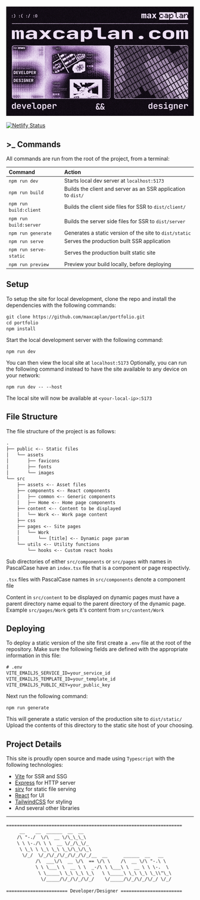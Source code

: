 ![maxcaplan.com cover image](https://raw.githubusercontent.com/maxcaplan/portfolio/refs/heads/master/public/assets/images/projects/max_caplan/cover/cover_lg.png)

[![Netlify Status](https://api.netlify.com/api/v1/badges/49f2ed15-a9df-4ec3-8085-6131915c8a86/deploy-status)](https://app.netlify.com/sites/maxcaplan/deploys)

## >\_ Commands

All commands are run from the root of the project, from a terminal:

| Command                | Action                                                        |
| :--------------------- | :------------------------------------------------------------ |
| `npm run dev`          | Starts local dev server at `localhost:5173`                   |
| `npm run build`        | Builds the client and server as an SSR application to `dist/` |
| `npm run build:client` | Builds the client side files for SSR to `dist/client/`        |
| `npm run build:server` | Builds the server side files for SSR to `dist/server`         |
| `npm run generate`     | Generates a static version of the site to `dist/static`       |
| `npm run serve`        | Serves the production built SSR application                   |
| `npm run serve-static` | Serves the production built static site                       |
| `npm run preview`      | Preview your build locally, before deploying                  |

## Setup

To setup the site for local development, clone the repo and install the dependencies with the following commands:

```
git clone https://github.com/maxcaplan/portfolio.git
cd portfolio
npm install
```

Start the local development server with the following command:

```
npm run dev
```

You can then view the local site at `localhost:5173`
Optionally, you can run the following command instead to have the site available to any device on your network:

```
npm run dev -- --host
```

The local site will now be available at `<your-local-ip>:5173`

## File Structure

The file structure of the project is as follows:

```
.
├── public <-- Static files
│   └── assets
│       ├── favicons
│       ├── fonts
│       └── images
└── src
    ├── assets <-- Asset files
    ├── components <-- React components
    │   ├── common <-- Generic components
    │   ├── Home <-- Home page components
    ├── content <-- Content to be displayed
    │   └── Work <-- Work page content
    ├── css
    ├── pages <-- Site pages
    │   └── Work
    │       └── [title] <-- Dynamic page param
    └── utils <-- Utility functions
        └── hooks <-- Custom react hooks
```

Sub directories of either `src/components` or `src/pages` with names in PascalCase have an `index.tsx` file that is a component or page respectivly.

`.tsx` files with PascalCase names in `src/components` denote a component file

Content in `src/content` to be displayed on dynamic pages must have a parent directory name equal to the parent directory of the dynamic page. Example `src/pages/Work` gets it's content from `src/content/Work`

## Deploying

To deploy a static version of the site first create a `.env` file at the root of the repository. Make sure the following fields are defined with the appropriate information in this file:

```
# .env
VITE_EMAILJS_SERVICE_ID=your_service_id
VITE_EMAILJS_TEMPLATE_ID=your_template_id
VITE_EMAILJS_PUBLIC_KEY=your_public_key
```

Next run the following command:

```
npm run generate
```

This will generate a static version of the production site to `dist/static/`
Upload the contents of this directory to the static site host of your choosing.

## Project Details

This site is proudly open source and made using `Typescript` with the following technologies:

- [Vite](https://vitejs.dev/) for SSR and SSG
- [Express](https://expressjs.com/) for HTTP server
- [sirv](https://github.com/lukeed/sirv) for static file serving
- [React](https://react.dev/) for UI
- [TailwindCSS](https://tailwindcss.com/) for styling
- And several other libraries

---

    ==================================================================
         __    __  ______  __  __
        /\ "-./  \/\  __ \/\_\_\_\
        \ \ \-./\ \ \  __ \/_/\_\/_
         \ \_\ \ \_\ \_\ \_\/\_\/\_\
          \/_/  \/_/\/_/\/_/\/_/\/_/__  __      ______  __   __
               /\  ___\/\  __ \/\  == \/\ \    /\  __ \/\ "-.\ \
               \ \ \___\ \  __ \ \  _-/\ \ \___\ \  __ \ \ \-.  \
                \ \_____\ \_\ \_\ \_\   \ \_____\ \_\ \_\ \_\\"\_\
                 \/_____/\/_/\/_/\/_/    \/_____/\/_/\/_/\/_/ \/_/

    ======================= Developer/Designer =======================
    
